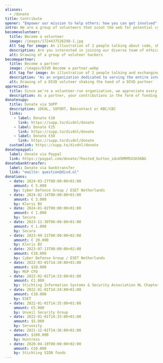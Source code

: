 ```yaml
---
aliases:
  - /donate
title: Contribute
opener: "Empower our mission to help others: how you can get involved"
intro: We are a group of volunteers that scout the web for potential cyber security risks.
becomevolunteer:
  title: Become a volunteer
  image: /images/1724437526298-1.jpg
  Alt tag for image: An illustration of 2 people talking about code, shown by a speakingballoon filled with 010101.
  description: Are you interested in joining our diverse team of ethical hackers, researchers, IT professionals, or legal experts, and learning from the best? Please sign up.
  alt: Drawing of a group of voluteer hackers
becomepartner:
  title: Become a partner
  image: /images/DIVD Become a partner.webp
  Alt tag for image: An illustration of 2 people talking and exchanging information
  description: "As an organization dedicated to serving the entire internet community, we extend our assistance not only to your customers but also to their suppliers. You may perceive us as the volunteer fire brigade: while you protect your own infrastructure, we stand ready to aid your neighbors, thereby indirectly safeguarding your establishment as well."
  alt: Drawing of a DIVD voluteer shaking the hand of a DIVD partner
appreciate:
  title: Since we’re a volunteer-run organization, we appreciate every donation
  description: As a partner, your contributions in the form of funding, volunteer work, and resources (tools) are invaluable to us. In reciprocation, you demonstrate your commitment to fostering a safer internet environment. A partnership with DIVD also provides an opportunity for your team members to engage in collaborative projects with witty hackers, enabling them to partake in enjoyable initiatives and learn from industry leaders.
donatesupp:
  title: Donate via SUPP
  description: iDEAL, SOFORT, Bancontact or KBC/CBC
  links:
    - label: Donate €10
      link: https://supp.to/divdnl/donate
    - label: Donate €25
      link: https://supp.to/divdnl/donate
    - label: Donate €50
      link: https://supp.to/divdnl/donate
  customlink: https://supp.to/divdnl/donate
donatepaypal:
  label: Donate via Paypal
  link: https://paypal.com/donate/?hosted_button_id=U5MRM5XSH36BG
donatebanktransfer:
  label: Donate via banktransfer
  link: "mailto: question@divd.nl"
donations:
  - date: 2024-03-27T00:00:00+01:00
    amount: € 5.000
    by: Cyber Defence Group / ESET Netherlands
  - date: 2024-02-14T00:00:00+01:00
    amount: € 3.000
    by: Kloris BV
  - date: 2024-01-02T00:00:00+01:00
    amount: € 1.000
    by: Secura
  - date: 2023-12-30T00:00:00+01:00
    amount: € 1.000
    by: Secura
  - date: 2023-09-21T00:00:00+02:00
    amount: € 20.000
    by: Kloris BV
  - date: 2023-07-13T00:00:00+02:00
    amount: €10.000
    by: Cyber Defense Group / ESET Netherlands
  - date: 2022-03-01T14:30:00+01:00
    amount: $10.000
    by: MSP CFO
  - date: 2022-02-01T14:33:00+01:00
    amount: €1.000
    by: Stichting Information Systems & Security Association NL Chapter
  - date: 2022-01-01T14:34:00+01:00
    amount: €10.000
    by: ESET
  - date: 2022-01-01T14:35:00+01:00
    amount: €5.000
    by: Unveil Security Group
  - date: 2022-01-01T14:35:00+01:00
    amount: $5.000
    by: Servosity
  - date: 2021-12-01T14:36:00+01:00
    amount: $100.000
    by: Huntress
  - date: 2020-04-19T00:00:00+02:00
    amount: €10.000
    by: Stichting SIDN fonds
---
```

